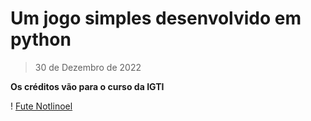 # Um jogo simples desenvolvido em python
> 30 de Dezembro de 2022

**Os créditos vão para o curso da IGTI**

! [Fute Notlinoel](https://github.com/Notlynoel/pygame/blob/main/assets/fute_notlinoel.png)
